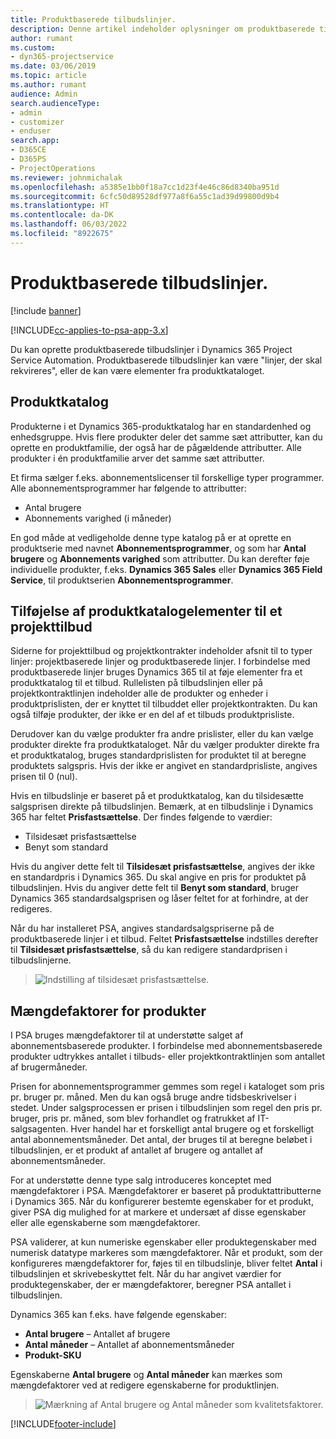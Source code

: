 ```yaml
---
title: Produktbaserede tilbudslinjer.
description: Denne artikel indeholder oplysninger om produktbaserede tilbudslinjer.
author: rumant
ms.custom:
- dyn365-projectservice
ms.date: 03/06/2019
ms.topic: article
ms.author: rumant
audience: Admin
search.audienceType:
- admin
- customizer
- enduser
search.app:
- D365CE
- D365PS
- ProjectOperations
ms.reviewer: johnmichalak
ms.openlocfilehash: a5385e1bb0f18a7cc1d23f4e46c86d8340ba951d
ms.sourcegitcommit: 6cfc50d89528df977a8f6a55c1ad39d99800d9b4
ms.translationtype: HT
ms.contentlocale: da-DK
ms.lasthandoff: 06/03/2022
ms.locfileid: "8922675"
---
```

# <a name="product-based-quote-lines"></a>Produktbaserede tilbudslinjer.

[!include [banner](../includes/psa-now-project-operations.md)]

[!INCLUDE[cc-applies-to-psa-app-3.x](../includes/cc-applies-to-psa-app-3x.md)]


Du kan oprette produktbaserede tilbudslinjer i Dynamics 365 Project Service Automation. Produktbaserede tilbudslinjer kan være "linjer, der skal rekvireres", eller de kan være elementer fra produktkataloget.

## <a name="product-catalog"></a>Produktkatalog

Produkterne i et Dynamics 365-produktkatalog har en standardenhed og enhedsgruppe. Hvis flere produkter deler det samme sæt attributter, kan du oprette en produktfamilie, der også har de pågældende attributter. Alle produkter i én produktfamilie arver det samme sæt attributter.

Et firma sælger f.eks. abonnementslicenser til forskellige typer programmer. Alle abonnementsprogrammer har følgende to attributter:

- Antal brugere 
- Abonnements varighed (i måneder)

En god måde at vedligeholde denne type katalog på er at oprette en produktserie med navnet **Abonnementsprogrammer**, og som har **Antal brugere** og **Abonnements varighed** som attributter. Du kan derefter føje individuelle produkter, f.eks. **Dynamics 365 Sales** eller **Dynamics 365 Field Service**, til produktserien **Abonnementsprogrammer**.

## <a name="adding-product-catalog-items-to-a-project-quote"></a>Tilføjelse af produktkatalogelementer til et projekttilbud

Siderne for projekttilbud og projektkontrakter indeholder afsnit til to typer linjer: projektbaserede linjer og produktbaserede linjer. I forbindelse med produktbaserede linjer bruges Dynamics 365 til at føje elementer fra et produktkatalog til et tilbud. Rullelisten på tilbudslinjen eller på projektkontraktlinjen indeholder alle de produkter og enheder i produktprislisten, der er knyttet til tilbuddet eller projektkontrakten. Du kan også tilføje produkter, der ikke er en del af et tilbuds produktprisliste.

Derudover kan du vælge produkter fra andre prislister, eller du kan vælge produkter direkte fra produktkataloget. Når du vælger produkter direkte fra et produktkatalog, bruges standardprislisten for produktet til at beregne produktets salgspris. Hvis der ikke er angivet en standardprisliste, angives prisen til 0 (nul).

Hvis en tilbudslinje er baseret på et produktkatalog, kan du tilsidesætte salgsprisen direkte på tilbudslinjen. Bemærk, at en tilbudslinje i Dynamics 365 har feltet **Prisfastsættelse**. Der findes følgende to værdier:

- Tilsidesæt prisfastsættelse  
- Benyt som standard

Hvis du angiver dette felt til **Tilsidesæt prisfastsættelse**, angives der ikke en standardpris i Dynamics 365. Du skal angive en pris for produktet på tilbudslinjen. Hvis du angiver dette felt til **Benyt som standard**, bruger Dynamics 365 standardsalgsprisen og låser feltet for at forhindre, at der redigeres.

Når du har installeret PSA, angives standardsalgspriserne på de produktbaserede linjer i et tilbud. Feltet **Prisfastsættelse** indstilles derefter til **Tilsidesæt prisfastsættelse**, så du kan redigere standardprisen i tilbudslinjerne.

> ![Indstilling af tilsidesæt prisfastsættelse.](media/basic-guide-10.png)
 
## <a name="quantity-factors-for-products"></a>Mængdefaktorer for produkter

I PSA bruges mængdefaktorer til at understøtte salget af abonnementsbaserede produkter. I forbindelse med abonnementsbaserede produkter udtrykkes antallet i tilbuds- eller projektkontraktlinjen som antallet af brugermåneder.

Prisen for abonnementsprogrammer gemmes som regel i kataloget som pris pr. bruger pr. måned. Men du kan også bruge andre tidsbeskrivelser i stedet. Under salgsprocessen er prisen i tilbudslinjen som regel den pris pr. bruger, pris pr. måned, som blev forhandlet og fratrukket af IT-salgsagenten. Hver handel har et forskelligt antal brugere og et forskelligt antal abonnementsmåneder. Det antal, der bruges til at beregne beløbet i tilbudslinjen, er et produkt af antallet af brugere og antallet af abonnementsmåneder.

For at understøtte denne type salg introduceres konceptet med mængdefaktorer i PSA. Mængdefaktorer er baseret på produktattributterne i Dynamics 365. Når du konfigurerer bestemte egenskaber for et produkt, giver PSA dig mulighed for at markere et undersæt af disse egenskaber eller alle egenskaberne som mængdefaktorer.

PSA validerer, at kun numeriske egenskaber eller produktegenskaber med numerisk datatype markeres som mængdefaktorer. Når et produkt, som der konfigureres mængdefaktorer for, føjes til en tilbudslinje, bliver feltet **Antal** i tilbudslinjen et skrivebeskyttet felt. Når du har angivet værdier for produktegenskaber, der er mængdefaktorer, beregner PSA antallet i tilbudslinjen.

Dynamics 365 kan f.eks. have følgende egenskaber: 

- **Antal brugere** – Antallet af brugere 
- **Antal måneder** – Antallet af abonnementsmåneder
- **Produkt-SKU** 

Egenskaberne **Antal brugere** og **Antal måneder** kan mærkes som mængdefaktorer ved at redigere egenskaberne for produktlinjen. 

> ![Mærkning af Antal brugere og Antal måneder som kvalitetsfaktorer.](media/basic-guide-11.png)
 


[!INCLUDE[footer-include](../includes/footer-banner.md)]
